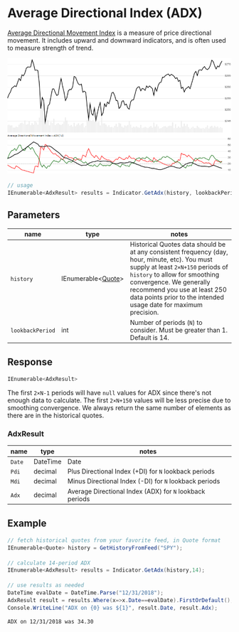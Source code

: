 ﻿# Average Directional Index (ADX)

[Average Directional Movement Index](https://en.wikipedia.org/wiki/Average_directional_movement_index) is a measure of price directional movement.  It includes upward and downward indicators, and is often used to measure strength of trend.

![image](chart.png)

```csharp
// usage
IEnumerable<AdxResult> results = Indicator.GetAdx(history, lookbackPeriod);  
```

## Parameters

| name | type | notes
| -- |-- |--
| `history` | IEnumerable\<[Quote](../../docs/GUIDE.md#quote)\> | Historical Quotes data should be at any consistent frequency (day, hour, minute, etc).  You must supply at least `2×N+150` periods of `history` to allow for smoothing convergence.  We generally recommend you use at least 250 data points prior to the intended usage date for maximum precision.
| `lookbackPeriod` | int | Number of periods (`N`) to consider.  Must be greater than 1.  Default is 14.

## Response

```csharp
IEnumerable<AdxResult>
```

The first `2×N-1` periods will have `null` values for ADX since there's not enough data to calculate.  The first `2×N+150` values will be less precise due to smoothing convergence.  We always return the same number of elements as there are in the historical quotes.

### AdxResult

| name | type | notes
| -- |-- |--
| `Date` | DateTime | Date
| `Pdi` | decimal | Plus Directional Index (+DI) for `N` lookback periods
| `Mdi` | decimal | Minus Directional Index (-DI) for `N` lookback periods
| `Adx` | decimal | Average Directional Index (ADX) for `N` lookback periods

## Example

```csharp
// fetch historical quotes from your favorite feed, in Quote format
IEnumerable<Quote> history = GetHistoryFromFeed("SPY");

// calculate 14-period ADX
IEnumerable<AdxResult> results = Indicator.GetAdx(history,14);

// use results as needed
DateTime evalDate = DateTime.Parse("12/31/2018");
AdxResult result = results.Where(x=>x.Date==evalDate).FirstOrDefault();
Console.WriteLine("ADX on {0} was ${1}", result.Date, result.Adx);
```

```bash
ADX on 12/31/2018 was 34.30
```
